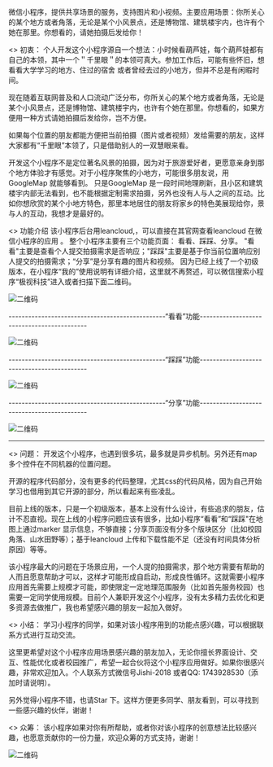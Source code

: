 微信小程序，提供共享场景的服务，支持图片和小视频。主要应用场景：你所关心的某个地方或者角落，无论是某个小风景点，还是博物馆、建筑楼宇内，也许有个她在那里。你想看的，请她拍摄后发给你！

<> 初衷：
个人开发这个小程序源自一个想法：小时候看葫芦娃，每个葫芦娃都有自己的本领，其中一个＂千里眼＂的本领可真大。参加工作后，可能有些怀旧，想看看大学学习的地方、住过的宿舍 或者曾经去过的小地方，但并不总是有闲暇时间。

现在随着互联网普及和人口流动广泛分布，你所关心的某个地方或者角落，无论是某个小风景点，还是博物馆、建筑楼宇内，也许有个她在那里。你想看的，如果方便用一种方式请她拍摄后发给你，岂不方便。

如果每个位置的朋友都能方便把当前拍摄（图片或者视频）发给需要的朋友，这样大家都有“千里眼”本领了，只是借助别人的一双慧眼来看。

开发这个小程序不是定位著名风景的拍摄，因为对于旅游爱好者，更愿意亲身到那个地方体验才有感觉。对于小程序聚焦的小地方，可能很多朋友说，用GoogleMap 就能够看到。 只是GoogleMap 是一段时间地理刷新，且小区和建筑楼宇内部无法看到，也不能根据定制需求拍摄，另外也没有人与人之间的互动。比如你想欣赏的某个小地方特色，那里本地居住的朋友将家乡的特色美展现给你，景与人的互动，我想才是最好的。


<> 功能介绍
该小程序后台用leancloud,，可以直接在其官网查看leancloud 在微信小程序的应用 。
整个小程序主要有三个功能页面： 看看、踩踩、分享。
"看看"主要是查看个人提交拍摄需求是否响应；"踩踩"主要是基于你当前位置响应别人提交的拍摄需求；“分享”是分享有趣的图片和视频。
因为已经上线了一个初级版本，在小程序“我的”使用说明有详细介绍，这里就不再赘述，可以微信搜索小程序“极视科技”进入或者扫描下面二维码。
  
![二维码](https://github.com/Jishi2018/-/blob/master/res/%E6%9E%81%E8%A7%86%E7%A7%91%E6%8A%80%E5%B0%8F%E7%A8%8B%E5%BA%8F%E4%BA%8C%E7%BB%B4%E7%A0%81.jpg)



------------------------------------------------“看看”功能-------------------------------------------


![二维码](https://github.com/Jishi2018/-/blob/master/res/%E7%9C%8B%E7%9C%8B.jpg)




------------------------------------------------“踩踩”功能-------------------------------------------


![二维码](https://github.com/Jishi2018/-/blob/master/res/%E8%B8%A9%E8%B8%A9.jpg)





------------------------------------------------“分享”功能-------------------------------------------


![二维码](https://github.com/Jishi2018/-/blob/master/res/%E5%88%86%E4%BA%AB.jpg)





----------------------------------------------------------------------------------------------------

<> 问题：
开发这个小程序，也遇到很多坑，最多就是异步机制。另外还有map 多个控件在不同机器的位置问题。 

开源的程序代码部分，没有更多的代码整理，尤其css的代码风格，因为自己开始学习也借用到其它开源的部分，所以看起来有些凌乱。

目前上线的版本，只是一个初级版本，基本上没有什么设计，有些追求的朋友，估计不忍直视。现在上线的小程序问题应该有很多，比如小程序“看看”和“踩踩"在地图上通过marker 显示信息，不够直接；分享页面没有分多个版块区分（比如校园角落、山水田野等）；基于leancloud 上传和下载性能不足（还没有时间具体分析原因）等等。

该小程序最大的问题在于场景应用，一个人提的拍摄需求，那个地方需要有帮助的人而且愿意帮助才可以，这样才可能形成自启动，形成良性循环。这就需要小程序应用首先需要上规模才可能，即使限定一定地理范围服务（比如首先服务校园）也需要一定同学使用规模。目前个人兼职开发这个小程序，没有太多精力去优化和更多资源去做推广，我也希望感兴趣的朋友一起加入做好。

<> 小结：
学习小程序的同学，如果对该小程序用到的功能点感兴趣，可以根据联系方式进行互动交流。

这里更希望对这个小程序应用场景感兴趣的朋友加入，无论你擅长界面设计、交互、性能优化或者校园推广，希望一起合伙将这个小程序应用做好。如果你很感兴趣，非常欢迎加入。个人联系方式微信号Jishi-2018  或者QQ: 1743928530（添加时请说明）。

另外觉得小程序不错，也请Star 下。这样方便更多同学、朋友看到，可以寻找到一些感兴趣的伙伴，谢谢！

<> 众筹：
该小程序如果对你有所帮助，或者你对该小程序的创意想法比较感兴趣，也愿意贡献你的一份力量，欢迎众筹的方式支持，谢谢！

![二维码](https://github.com/Jishi2018/-/blob/master/res/%E4%BC%97%E7%AD%B9.JPG)




